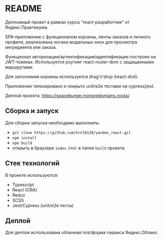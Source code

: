 # README

Дипломный проект в рамках курса "react-разработчик" от Яндекс.Практикума.

SPA-приложение с функционалом корзины, ленты заказов и личного профиля,
реализована логика модальных окон для просмотра ингредиента или заказа.

Функционал авторизации/аутентификации/идентификации построен на JWT-токенах.
Используется роутинг react-router-dom с защищенными маршрутами.

Для заполнения корзины используется drag'n'drop (react-dnd).

Приложение типизировано и покрыто unit/e2e тестами на cypress/jest.

Деплой проекта: https://spaceburger.nomoredomains.rocks/

## Сборка и запуск

Для сборки запуска необходимо выполнить:

- `git clone https://github.com/krnl0138/yandex_react.git`
- `npm install`
- `npm build`
- открыть в браузере `index.html` в папке `build` проекта

## Стек технологий

В проекте используются:

- Typescript
- React (CRA)
- Redux
- SCSS
- Jest/Cypress (unit/e2e тесты)

## Деплой

Для деплоя использована облачная платформа сервиса Яндекс.Облако.
